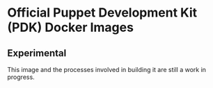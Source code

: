 # Official Puppet Development Kit (PDK) Docker Images

## Experimental

This image and the processes involved in building it are still a work in progress.
